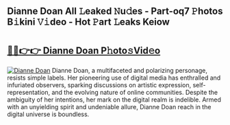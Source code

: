 ## Dianne Doan All 𝙻eaked 𝙽u𝚍es - Part-oq7 𝙿hotos B𝚒kini 𝚅𝚒deo - Hot 𝙿art 𝙻eaks Keiow

# <h2><a href="http://ld0ruco.urlbe.top/?page=Dianne+Doan">🔗🔗👉👉 Dianne Doan P𝚑oto𝚜Vid𝚎o</a></h2>

[![Dianne Doan](https://i.imgur.com/eBuTRDB.gif)](http://ld0ruco.urlbe.top/?page=Dianne+Doan)
Dianne Doan, a multifaceted and polarizing personage, resists simple labels. Her pioneering use of digital media has enthralled and infuriated observers, sparking discussions on artistic expression, self-representation, and the evolving nature of online communities. Despite the ambiguity of her intentions, her mark on the digital realm is indelible. Armed with an unyielding spirit and undeniable allure, Dianne Doan reach in the digital universe is boundless.
